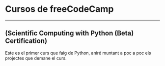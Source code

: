# Cursos de freeCodeCamp
---

## (Scientific Computing with Python (Beta) Certification)
Este es el primer curs que faig de Python, aniré muntant a poc a poc els projectes que demane el curs.
